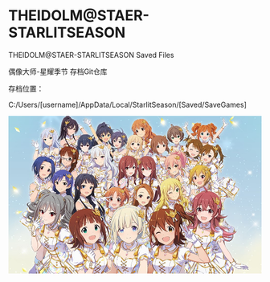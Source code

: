 # THEIDOLM@STAER-STARLITSEASON
THEIDOLM@STAER-STARLITSEASON Saved Files

偶像大师-星耀季节 存档Git仓库

存档位置：

C:/Users/[username]/AppData/Local/StarlitSeason/[Saved/SaveGames]

![Publicityposter](assets/Publicityposter.jpg)